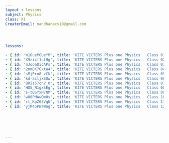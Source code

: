 ```yaml
--- 
layout : lessons 
subject: Physics
class: XI
CreaterEmail: nandhanacv10@gmail.com




lessons: 

- { id: 'm1OuePGUeYM', title: 'KITE VICTERS Plus one Physics   Class 01 (First Bell-ഫസ്റ്റ് ബെല്‍)' }
- { id: 'X9zicf1clHg', title: 'KITE VICTERS Plus one Physics   Class 02  (First Bell-ഫസ്റ്റ് ബെല്‍)' }
- { id: 'mJooaOicAPs', title: 'KITE VICTERS Plus one Physics   Class 03  (First Bell-ഫസ്റ്റ് ബെല്‍)' }
- { id: '2nmBK7GktW4', title: 'KITE VICTERS Plus one Physics   Class 04 (First Bell-ഫസ്റ്റ് ബെല്‍)' }
- { id: 'sMjPro8-vCk', title: 'KITE VICTERS Plus one Physics   Class 05 (First Bell-ഫസ്റ്റ് ബെല്‍)' }
- { id: 'kd-acljxSOw', title: 'KITE VICTERS Plus one Physics   Class 06 (First Bell-ഫസ്റ്റ് ബെല്‍)' }
- { id: 'BRis57cnV_0', title: 'KITE VICTERS Plus one Physics   Class 07 (First Bell-ഫസ്റ്റ് ബെല്‍)' }
- { id: 'HQ5_N1gxSEg', title: 'KITE VICTERS Plus one Physics   Class 08 (First Bell-ഫസ്റ്റ് ബെല്‍)' }
- { id: 's-tQSYxN7NM', title: 'KITE VICTERS Plus one Physics   Class 09 (First Bell-ഫസ്റ്റ് ബെല്‍)' }
- { id: 'wO0PMAwQm0s', title: 'KITE VICTERS Plus one Physics   Class 10 (First Bell-ഫസ്റ്റ് ബെല്‍)' }
- { id: 'rt_KpZ63VqU', title: 'KITE VICTERS Plus one Physics   Class 11 (First Bell-ഫസ്റ്റ് ബെല്‍)' }
- { id: 'yjM4oPWaWng', title: 'KITE VICTERS Plus one Physics   Class 12 (First Bell-ഫസ്റ്റ് ബെല്‍)' }






---
```

